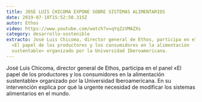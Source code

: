 ```yaml
---
title: JOSÉ LUIS CHICOMA EXPONE SOBRE SISTEMAS ALIMENTARIOS
date: 2019-07-10T15:52:50.315Z
autor: Ethos
video: https://www.youtube.com/watch?v=qYqZzVMAZXs
category: desarrollo-sostenible
extracto: José Luis Chicoma, director general de Ethos, participa en el panel
  «El papel de los productores y los consumidores en la alimentación
  sustentable» organizado por la Universidad Iberoamericana.
---
```

<!--StartFragment-->

José Luis Chicoma, director general de Ethos, participa en el panel «El papel de los productores y los consumidores en la alimentación sustentable» organizado por la Universidad Iberoamericana. En su intervención explica por qué la urgente necesidad de modificar los sistemas alimentarios en el mundo.

<!--EndFragment-->